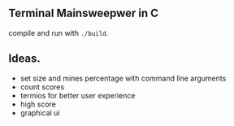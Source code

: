 Terminal Mainsweepwer in C
--------------------------

compile and run with `./build`.


Ideas.
-----
+ set size and mines percentage with command line arguments
+ count scores
+ termios for better user experience
+ high score
+ graphical ui